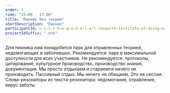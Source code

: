 ```yaml
---
order: 3
time: "15:00 - 17:00"
title: "Пикник без теории"
shortDescription: "Пикник"
participantId: n-i-i-c-h-e-g-o-d-e-l-a-t-research-institute-of-doing-nothing
projectIdSuffix: "-one"
---
```


Для пикника нам понадобится парк для отравленных теорией, недомогающих и заболевших. Рекомендуется: парк в максимальной доступности для всех участников. Не рекомендуется: протоколы, цитирование, культурное производство, производство знания, документация. Мы просто отдыхаем и стараемся ничего не производить. Пассивный отдых. Мы ничего не обещаем. Это не сессия. Слова-резонаторы из текста-резонатора: недомогание, отравление, вирус заботы.
